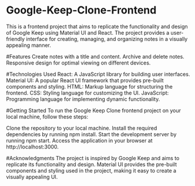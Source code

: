 # Google-Keep-Clone-Frontend
This is a frontend project that aims to replicate the functionality and design of Google Keep using Material UI and React. The project provides a user-friendly interface for creating, managing, and organizing notes in a visually appealing manner.

#Features
Create notes with a title and content.
Archive and delete notes.
Responsive design for optimal viewing on different devices.

#Technologies Used
React: A JavaScript library for building user interfaces.
Material UI: A popular React UI framework that provides pre-built components and styling.
HTML: Markup language for structuring the frontend.
CSS: Styling language for customizing the UI.
JavaScript: Programming language for implementing dynamic functionality.

#Getting Started
To run the Google Keep Clone frontend project on your local machine, follow these steps:

Clone the repository to your local machine.
Install the required dependencies by running npm install.
Start the development server by running npm start.
Access the application in your browser at http://localhost:3000.

#Acknowledgments
The project is inspired by Google Keep and aims to replicate its functionality and design.
Material UI provides the pre-built components and styling used in the project, making it easy to create a visually appealing UI.
